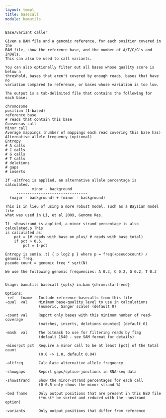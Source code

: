 ```yaml
---
layout: templ
title: basecall
module: bamutils
---
```

    
    Base/variant caller
    
    Given a BAM file and a genomic reference, for each position covered in the
    BAM file, show the reference base, and the number of A/T/C/G's and InDels.
    This can also be used to call variants.
    
    You can also optionally filter out all bases whose quality score is below a
    threshold, bases that aren't covered by enough reads, bases that have no
    variation compared to reference, or bases whose variation is too low.
    
    The output is a tab-delimited file that contains the following for each base:
    
    chromosome
    position (1-based)
    reference base
    # reads that contain this base
    Consensus call
    Minor call
    Average mappings (number of mappings each read covering this base has)
    Alternative allele frequency (optional)
    Entropy
    # A calls
    # C calls
    # G calls
    # T calls
    # deletions
    # gaps
    # inserts
    
    If -altfreq is applied, an alternative allele percentage is calculated.
                minor - background
         --------------------------------
      (major - background) + (minor - background)
    
    This is in lieu of using a more robust model, such as a Baysian model like
    what was used in Li, et al 2009, Genome Res.
    
    If -showstrand is applied, a minor strand percentage is also calculated.p This
    is calculated as:
        pct = (# reads with base on plus/ # reads with base total)
        if pct > 0.5,
            pct = 1-pct
    
    Entropy is sum(a..t) { p log2 p } where p = freq(+pseudocount) / genomic freq.
    pseudo count = genomic freq * sqrt(N)
    
    We use the following genomic frequencies: A 0.3, C 0.2, G 0.2, T 0.3
    
    
    Usage: bamutils basecall {opts} in.bam {chrom:start-end}
    
    Options:
    -ref   fname   Include reference basecalls from this file
    -qual  val     Minimum base-quality level to use in calculations
                   (numeric, Sanger scale) (default 0)
    
    -count val     Report only bases with this minimum number of read-coverage
                   (matches, inserts, deletions counted) (default 0)
    
    -mask  val     The bitmask to use for filtering reads by flag
                   (default 1540 - see SAM format for details)
    
    -minorpct pct  Require a minor call to be at least [pct] of the total count
                   (0.0 -> 1.0, default 0.04)
    
    -altfreq       Calculate alternative allele frequency
    
    -showgaps      Report gaps/splice-junctions in RNA-seq data
    
    -showstrand    Show the minor-strand percentages for each call
                   (0-0.5 only shows the minor strand %)
    
    -bed fname     Only output positions that are present in this BED file
                   (*must* be sorted and reduced with the -nostrand option)
    
    -variants      Only output positions that differ from reference
    
    
